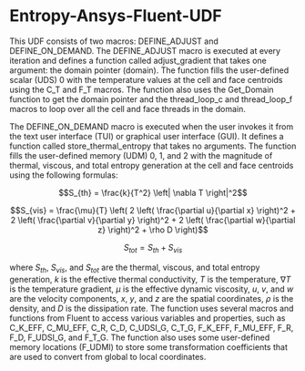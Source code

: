 # Entropy-Ansys-Fluent-UDF
This UDF consists of two macros: DEFINE_ADJUST and DEFINE_ON_DEMAND. The DEFINE_ADJUST macro is executed at every iteration and defines a function called adjust_gradient that takes one argument: the domain pointer (domain). The function fills the user-defined scalar (UDS) 0 with the temperature values at the cell and face centroids using the C_T and F_T macros. The function also uses the Get_Domain function to get the domain pointer and the thread_loop_c and thread_loop_f macros to loop over all the cell and face threads in the domain.

The DEFINE_ON_DEMAND macro is executed when the user invokes it from the text user interface (TUI) or graphical user interface (GUI). It defines a function called store_thermal_entropy that takes no arguments. The function fills the user-defined memory (UDM) 0, 1, and 2 with the magnitude of thermal, viscous, and total entropy generation at the cell and face centroids using the following formulas:

$$S_{th} = \frac{k}{T^2} \left| \nabla T \right|^2$$

$$S_{vis} = \frac{\mu}{T} \left( 2 \left( \frac{\partial u}{\partial x} \right)^2 + 2 \left( \frac{\partial v}{\partial y} \right)^2 + 2 \left( \frac{\partial w}{\partial z} \right)^2 + \rho D \right)$$

$$S_{tot} = S_{th} + S_{vis}$$

where $S_{th}$, $S_{vis}$, and $S_{tot}$ are the thermal, viscous, and total entropy generation, $k$ is the effective thermal conductivity, $T$ is the temperature, $\nabla T$ is the temperature gradient, $\mu$ is the effective dynamic viscosity, $u$, $v$, and $w$ are the velocity components, $x$, $y$, and $z$ are the spatial coordinates, $\rho$ is the density, and $D$ is the dissipation rate. The function uses several macros and functions from Fluent to access various variables and properties, such as C_K_EFF, C_MU_EFF, C_R, C_D, C_UDSI_G, C_T_G, F_K_EFF, F_MU_EFF, F_R, F_D, F_UDSI_G, and F_T_G. The function also uses some user-defined memory locations (F_UDMI) to store some transformation coefficients that are used to convert from global to local coordinates.

